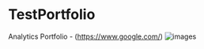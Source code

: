 # TestPortfolio
Analytics Portfolio - (https://www.google.com/)
![images](https://github.com/user-attachments/assets/aef268dd-2ff8-4c5f-addb-d0bca42d7854)
